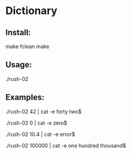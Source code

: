 # Dictionary

## Install:
make fclean
make

## Usage:
./rush-02 <number>

## Examples:
./rush-02 42 | cat -e
forty two$

./rush-02 0 | cat -e
zero$

./rush-02 10.4 | cat -e
error$

./rush-02 100000 | cat -e
one hundred thousand$

